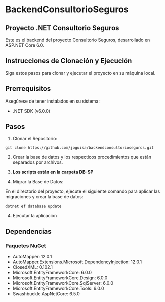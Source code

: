 # BackendConsultorioSeguros

## Proyecto .NET Consultorio Seguros
Este es el backend del proyecto Consultorio Seguros, desarrollado en ASP.NET Core 6.0.

## Instrucciones de Clonación y Ejecución
Siga estos pasos para clonar y ejecutar el proyecto en su máquina local.

## Prerrequisitos
Asegúrese de tener instalados en su sistema:

- .NET SDK (v6.0.0)

## Pasos
1. Clonar el Repositorio:
```
git clone https://github.com/joguisa/backendconsultorioseguros.git
```

2. Crear la base de datos y los respecticos procedimientos que están separados por archivos.
3. **Los scripts están en la carpeta DB-SP**
  
4. Migrar la Base de Datos:

En el directorio del proyecto, ejecute el siguiente comando para aplicar las migraciones y crear la base de datos:
```
dotnet ef database update
```
4. Ejecutar la aplicación

## Dependencias
### Paquetes NuGet
- AutoMapper: 12.0.1
- AutoMapper.Extensions.Microsoft.DependencyInjection: 12.0.1
- ClosedXML: 0.102.1
- Microsoft.EntityFrameworkCore: 6.0.0
- Microsoft.EntityFrameworkCore.Design: 6.0.0
- Microsoft.EntityFrameworkCore.SqlServer: 6.0.0
- Microsoft.EntityFrameworkCore.Tools: 6.0.0
- Swashbuckle.AspNetCore: 6.5.0
